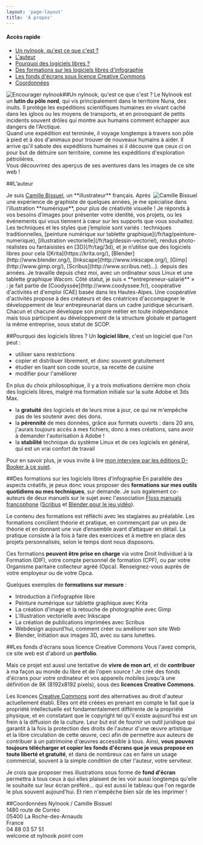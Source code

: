 ```yaml
---
layout: 'page-layout'
title: 'À propos'
---
```


#### Accès rapide
- [Un nylnook, qu'est ce que c'est ?](#nylnook)
- [L'auteur](#auteur)
- [Pourquoi des logiciels libres ?](#logiciels-libres)
- [Des formations sur les logiciels libres d'infographie](#formation)
- [Les fonds d'écrans sous licence Creative Commons](#fond-d-ecrans)
- [Coordonnées](#coordonnees)

##<a name="nylnook"></a>Un nylnook, qu'est ce que c'est ?
<img style="float:left; max-width:50%" src="/website-img/nylnook-mood-2.png" alt="Encourager nylnook">
Le Nylnook est un **lutin du pôle nord**, qui vis principalement dans le territoire Nuna, des inuits. Il protège les expéditions scientifiques humaines en vivant caché dans les igloos ou les moyens de transports, et en provoquant de petits incidents souvent drôles qui montre aux humains comment échapper aux dangers de l'Arctique.  
Quand une expédition est terminée, il voyage longtemps à travers son pôle à pied et à dos d'animaux pour trouver de nouveaux humains à aider. Il arrive qu'il sabote des expéditions humaines si il découvre que ceux ci on pour but de détruire son territoire, comme les expéditions d'exploration pétrolières.  
Vous découvrirez des aperçus de ses aventures dans les images de ce site web !  

##<a name="auteur"></a>L'auteur

<img style="float:right; max-width:50%" src="/website-img/camille-bissuel.jpg" alt="Camille Bissuel">
Je suis <a href="https://plus.google.com/+CamilleBissuel/about" rel="author">Camille Bissuel</a>, un **illustrateur** français. Après une expérience de graphiste de quelques années, je me spécialise dans l’illustration **numérique**, pour plus de créativité visuelle !  
Je réponds à vos besoins d’images pour présenter votre identité, vos projets, ou les événements qui vous tiennent à cœur sur les supports que vous souhaitez.  
Les techniques et les styles que j’emploie sont variés : techniques traditionnelles, [peinture numérique sur tablette graphique](/fr/tag/peinture-numerique), [illustration vectorielle](/fr/tag/dessin-vectoriel), rendus photo-réalistes ou fantaisistes en [3D](/fr/tag/3d), et je n’utilise que des logiciels libres pour cela ([Krita](https://krita.org/), [Blender](http://www.blender.org/), [Inkscape](http://www.inkscape.org/), [Gimp](http://www.gimp.org/), [Scribus](http://www.scribus.net)...). depuis des années. Je travaille depuis chez moi, avec un ordinateur sous Linux et une tablette graphique Wacom.  
Côté statut, je suis « **entrepreneur-salarié** » : je fait partie de [Coodyssée](http://www.coodyssee.fr/), coopérative d'activités et d'emploi (CAE) basée dans les Hautes-Alpes. Une coopérative d'activités propose à des créateurs et des créatrices d'accompagner le développement de leur entrepreunariat dans un cadre juridique sécurisant. Chacun et chacune développe son propre métier en toute indépendance mais tous participent au développement de la structure globale et partagent la même entreprise, sous statut de SCOP.

##<a name="logiciels-libres"></a>Pourquoi des logiciels libres ?
Un **logiciel libre**, c'est un logiciel que l'on peut :
- utiliser sans restrictions
- copier et distribuer librement, et donc souvent gratuitement
- étudier en lisant son code source, sa recette de cuisine
- modifier pour l'améliorer 

En plus du choix philosophique, il y a trois motivations derrière mon choix des logiciels libres, malgré ma formation initiale sur la suite Adobe et 3ds Max.
- la **gratuité** des logiciels et de leurs mise à jour, ce qui ne m'empêche pas de les soutenir avec des dons.
- la **pérennité** de mes données, grâce aux formats ouverts : dans 20 ans, j'aurais toujours accès à mes fichiers, donc à mes créations, sans avoir à demander l'autorisation à Adobe !
- la **stabilité** technique du système Linux et de ces logiciels en général, qui est un vrai confort de travail

Pour en savoir plus, je vous invite à lire [mon interview par les éditions D-Booker à ce sujet](http://www.d-booker.fr/content/62-exercer-le-metier-de-graphiste-avec-des-logiciels-libres).

##<a name="formation"></a>Des formations sur les logiciels libres d'infographie
En parallèle des aspects créatifs, je peux donc vous proposer des **formations sur mes outils quotidiens ou mes techniques**, sur demande. Je suis également co-auteurs de deux manuels sur le sujet avec l'association [Floss manuals francophone](http://fr.flossmanuals.net/) ([Scribus](http://fr.flossmanuals.net/scribus/) et [Blender pour le jeu vidéo](http://fr.flossmanuals.net/blender-pour-le-jeu-video/)).

Le contenu des formations est réfléchi avec les stagiaires au préalable. Les formations concilient théorie et pratique, en commençant par un peu de théorie et en donnant une vue d’ensemble avant d’attaquer en détail. La pratique consiste à la fois à faire des exercices et à mettre en place des projets personnalisés, selon le temps dont nous disposons.

Ces formations **peuvent être prise en charge** via votre Droit Individuel à la Formation (DIF), votre compte personnel de formation (CPF), ou par votre Organisme paritaire collecteur agréé (Opca). Renseignez-vous auprès de votre employeur ou de votre Opca.

Quelques exemples de **formations sur mesure** :
- Introduction à l’infographie libre
- Peinture numérique sur tablette graphique avec Krita
- La création d’image et la retouche de photographie avec Gimp
- L’illustration vectorielle avec Inkscape
- La création de publications imprimées avec Scribus
- Webdesign aujourd’hui, comment créer ou améliorer son site Web
- Blender, Initiation aux images 3D, avec ou sans lunettes.


##<a name="fond-d-ecrans"></a>Les fonds d'écrans sous licence Creative Commons
Vous l'avez compris, ce site web est d'abord un **portfolio**.

Mais ce projet est aussi une tentative de **vivre de mon art**, et de **contribuer** à ma façon au monde du libre et de l'open source ! Je créé des fonds d'écrans pour votre ordinateur et vos appareils mobiles jusqu'à une définition de  8K (8192x8192 pixels), sous des **licences Creative Commons**.  

Les licences [Creative Commons](http://creativecommons.fr/) sont des alternatives au droit d'auteur actuellement établi. Elles ont été créées en prenant en compte le fait que la propriété intellectuelle est fondamentalement différente de la propriété physique, et en constatant que le copyright tel qu'il existe aujourd'hui est un frein à la diffusion de la culture.
Leur but est de fournir un outil juridique qui garantit à la fois la protection des droits de l'auteur d'une œuvre artistique et la libre circulation de cette œuvre, ceci afin de permettre aux auteurs de contribuer à un patrimoine d'œuvres accessible à tous.
Ainsi, **vous pouvez toujours télécharger et copier les fonds d'écrans que je vous propose en toute liberté et gratuité**, et dans de nombreux cas en faire un usage commercial, souvent à la simple condition de citer l'auteur, votre serviteur.

Je crois que proposer mes illustrations sous forme de **fond d'écran** permettra à tous ceux à qui elles plaisent de les voir aussi longtemps qu'elle le souhaite sur leur écran préféré... qui est aussi le tableau que l'on regarde le plus souvent aujourd'hui. Et rien n'empêche bien sûr de les imprimer !


##<a name="coordonnees"></a>Coordonnées
Nylnook / Camille Bissuel  
1480 route de Corréo  
05400 La Roche-des-Arnauds  
France  
04 88 03 57 51  
welcome *at* nylnook *point* com
